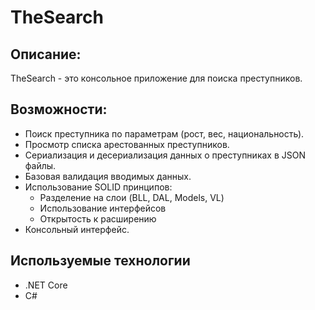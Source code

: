 ﻿# TheSearch

## Описание:

TheSearch - это консольное приложение для поиска преступников.

## Возможности:

- Поиск преступника по параметрам (рост, вес, национальность).
- Просмотр списка арестованных преступников.
- Сериализация и десериализация данных о преступниках в JSON файлы.
- Базовая валидация вводимых данных.
- Использование SOLID принципов:
    - Разделение на слои (BLL, DAL, Models, VL)
    - Использование интерфейсов
    - Открытость к расширению
- Консольный интерфейс.
## Используемые технологии

- .NET Core
- С#
